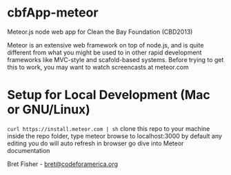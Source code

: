 cbfApp-meteor
=============

Meteor.js node web app for Clean the Bay Foundation (CBD2013)

Meteor is an extensive web framework on top of node.js, and is quite different from what you might be used to in other rapid development frameworks like MVC-style and scafold-based systems. Before trying to get this to work, you may want to watch screencasts at meteor.com

Setup for Local Development (Mac or GNU/Linux)
===========================
`curl https://install.meteor.com | sh`
clone this repo to your machine
inside the repo folder, type meteor
browse to localhost:3000 by default
any editing you do will auto refresh in browser
go dive into Meteor documentation

Bret Fisher - bret@codeforamerica.org